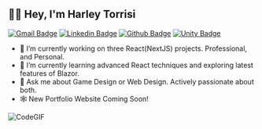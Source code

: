 ## 👋😊 Hey, I'm Harley Torrisi
[![Gmail Badge](https://img.shields.io/badge/-mail@harleycodes.com-c14438?style=flat&logo=Gmail&logoColor=white&link=mailto:mail@harleycodes.com)](mailto:mail@harleycodes.com) 
[![Linkedin Badge](https://img.shields.io/badge/-htorrisi-0072b1?style=flat&logo=Linkedin&logoColor=white&link=https://www.linkedin.com/in/htorrisi/)](https://www.linkedin.com/in/htorrisi/) [![Github Badge](https://img.shields.io/badge/-Harley%20Torrisi-grey?style=flat&logo=github&logoColor=white&link=https://github.com/Harley-Torrisi/)](https://www.github.com/Harley-Torrisi/) [![Unity Badge](https://img.shields.io/badge/-Unity%20Asset%20Store-grey?style=flat&logo=unity&logoColor=white&link=https://assetstore.unity.com/publishers/38764)]([https://www.github.com/Harley-Torrisi/](https://assetstore.unity.com/publishers/38764)) 

- 🔭 I’m currently working on three React(NextJS) projects. Professional, and Personal. 
- 🌱 I’m currently learning advanced React techniques and exploring latest features of Blazor.
- 💬 Ask me about Game Design or Web Design. Actively passionate about both.
- 🕸️ New Portfolio Website Coming Soon!

![CodeGIF](https://user-images.githubusercontent.com/13950165/174072703-8cc79d7d-3b4f-4e34-92df-1be52e9520a4.gif)

